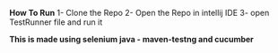 **How To Run**
1- Clone the Repo
2- Open the Repo in intellij IDE 
3- open TestRunner file and run it 

**This is made using selenium java - maven-testng and cucumber**
